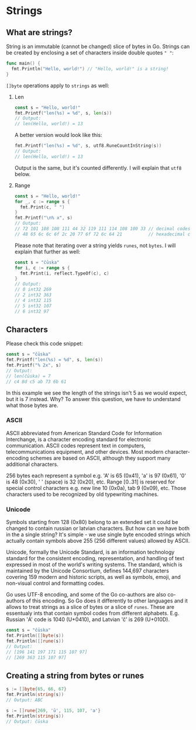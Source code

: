 # Strings

## What are strings?

String is an immutable (cannot be changed) slice of bytes in Go. Strings can be
created by enclosing a set of characters inside double quotes `" "`:

```go
func main() {
  fmt.Println("Hello, world!") // "Hello, world!" is a string!
}
```

`[]byte` operations apply to `strings` as well:

1. Len

    ```go
    const s = "Hello, world!"
    fmt.Printf("len(%s) = %d", s, len(s))
    // Output:
    // len(Hello, world!) = 13
    ```

    A better version would look like this:

    ```go
    fmt.Printf("len(%s) = %d", s, utf8.RuneCountInString(s))
    // Output:
    // len(Hello, world!) = 13
    ```

    Output is the same, but it's counted differently. I will explain that `utf8`
    below.

2. Range

    ```go
    const s = "Hello, world!"
    for _, c := range s {
      fmt.Print(c, " ")
    }
    fmt.Printf("\n% x", s)
    // Output:
    // 72 101 108 108 111 44 32 119 111 114 108 100 33 // decimal codes
    // 48 65 6c 6c 6f 2c 20 77 6f 72 6c 64 21          // hexadecimal codes
    ```

    Please note that iterating over a string yields `runes`, not `bytes`. I
    will explain that further as well:

    ```go
    const s = "čūska"
    for i, c := range s {
      fmt.Print(i, reflect.TypeOf(c), c)
    }
    // Output:
    // 0 int32 269
    // 2 int32 363
    // 4 int32 115
    // 5 int32 107
    // 6 int32 97
    ```

## Characters

Please check this code snippet:

```go
const s = "čūska"
fmt.Printf("len(%s) = %d", s, len(s))
fmt.Printf("% 2x", s)
// Output:
// len(čūska) = 7
// c4 8d c5 ab 73 6b 61
```

In this example we see the length of the strings isn't 5 as we would expect, but
it is 7 instead. Why? To answer this question, we have to understand what those
bytes are.

### ASCII

ASCII abbreviated from American Standard Code for Information Interchange, is a
character encoding standard for electronic communication. ASCII codes represent
text in computers, telecommunications equipment, and other devices. Most modern
character-encoding schemes are based on ASCII, although they support many
additional characters.

256 bytes each represent a symbol e.g. 'A' is 65 (0x41), 'a' is 97 (0x61), '0' is
48 (0x30), ' ' (space) is 32 (0x20), etc. Range [0..31] is reserved for special
control characters e.g. new line 10 (0x0a), tab 9 (0x09), etc. Those characters
used to be recognized by old typewriting machines.

### Unicode

Symbols starting from 128 (0x80) belong to an extended set it could be changed
to contain russian or latvian characters. But how can we have both in the a
single string? It's simple - we use single byte encoded strings which actually
contain symbols above 255 (256 different values) allowed by ASCII.

Unicode, formally the Unicode Standard, is an information technology standard
for the consistent encoding, representation, and handling of text expressed in
most of the world's writing systems. The standard, which is maintained by the
Unicode Consortium, defines 144,697 characters covering 159 modern and historic
scripts, as well as symbols, emoji, and non-visual control and formatting codes.

Go uses UTF-8 encoding, and some of the Go co-authors are also co-authors of
this encoding. So Go does it differently to other languages and it allows to
treat strings as a slice of bytes or a slice of `runes`. These are essentualy
ints that contain symbol codes from different alphabets. E.g. Russian 'А' code
is 1040 (U+0410), and Latvian 'č' is 269 (U+010D).

```go
const s = "čūska"
fmt.Println([]byte(s))
fmt.Println([]rune(s))
// Output:
// [196 141 197 171 115 107 97]
// [269 363 115 107 97]
```

## Creating a string from bytes or runes

```go
s := []byte{65, 66, 67}
fmt.Println(string(s))
// Output: ABC

s := []rune{269, 'ū', 115, 107, 'a'}
fmt.Println(string(s))
// Output: čūska
```
